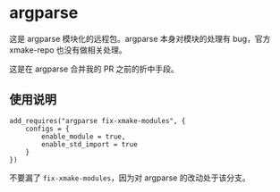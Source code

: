 # argparse

这是 argparse 模块化的远程包。argparse 本身对模块的处理有 bug，官方 xmake-repo 也没有做相关处理。

这是在 argparse 合并我的 PR 之前的折中手段。

## 使用说明

```xmake
add_requires("argparse fix-xmake-modules", {
    configs = {
        enable_module = true,
        enable_std_import = true
    }
})
```

不要漏了 `fix-xmake-modules`，因为对 argparse 的改动处于该分支。
